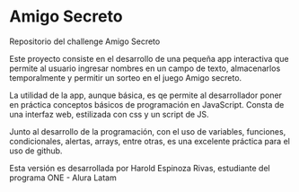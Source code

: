 # Amigo Secreto

Repositorio del challenge Amigo Secreto

Este proyecto consiste en el desarrollo de una pequeña app interactiva que permite al usuario ingresar nombres en un campo de texto, almacenarlos temporalmente y permitir un sorteo en el juego Amigo secreto.

La utilidad de la app, aunque básica, es qe permite al desarrollador poner en práctica conceptos básicos de programación en JavaScript. Consta de una interfaz web, estilizada con css y un script de JS.

Junto al desarrollo de la programación, con el uso de variables, funciones, condicionales, alertas, arrays, entre otras, es una excelente práctica para el uso de github.

Esta versión es desarrollada por Harold Espinoza Rivas, estudiante del programa ONE - Alura Latam
